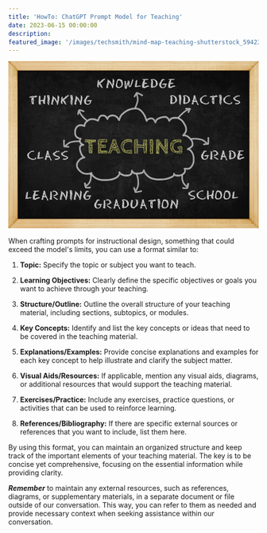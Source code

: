 ```yaml
---
title: 'HowTo: ChatGPT Prompt Model for Teaching'
date: 2023-06-15 00:00:00
description: 
featured_image: '/images/techsmith/mind-map-teaching-shutterstock_594230225.jpg'
---
```


![](/images/techsmith/mind-map-teaching-shutterstock_594230225.jpg)

When crafting prompts for instructional design, something that could exceed the model's limits, you can use a format similar to:

1. **Topic:** Specify the topic or subject you want to teach.

2. **Learning Objectives:** Clearly define the specific objectives or goals you want to achieve through your teaching.

3. **Structure/Outline:** Outline the overall structure of your teaching material, including sections, subtopics, or modules.

4. **Key Concepts:** Identify and list the key concepts or ideas that need to be covered in the teaching material.

5. **Explanations/Examples:** Provide concise explanations and examples for each key concept to help illustrate and clarify the subject matter.

6. **Visual Aids/Resources:** If applicable, mention any visual aids, diagrams, or additional resources that would support the teaching material.

7. **Exercises/Practice:** Include any exercises, practice questions, or activities that can be used to reinforce learning.

8. **References/Bibliography:** If there are specific external sources or references that you want to include, list them here.

By using this format, you can maintain an organized structure and keep track of the important elements of your teaching material. The key is to be concise yet comprehensive, focusing on the essential information while providing clarity.

***Remember*** to maintain any external resources, such as references, diagrams, or supplementary materials, in a separate document or file outside of our conversation. This way, you can refer to them as needed and provide necessary context when seeking assistance within our conversation.
